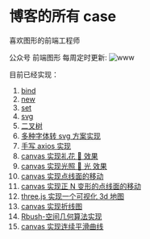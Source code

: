 # 博客的所有 case

喜欢图形的前端工程师

公众号 前端图形 每周定时更新:
![www](https://github.com/wzf1997/blog/blob/main/static/gzh.jpg)

目前已经实现：

1. [bind](https://github.com/wzf1997/blog/blob/main/es6/Mybind.js)
2. [new](https://github.com/wzf1997/blog/blob/main/es6/Mynew.js)
3. [set](https://github.com/wzf1997/blog/blob/main/es6/set.js)
4. [svg](https://github.com/wzf1997/blog/blob/main/svg/index.html)
5. [二叉树](https://github.com/wzf1997/blog/tree/main/algorithms/tree)
6. [多种字体转 svg 方案实现](https://github.com/wzf1997/blog/tree/main/svg-font)
7. [手写 axios 实现](https://github.com/wzf1997/blog/blob/main/myAxios/index.html)
8. [canvas 实现礼花 🎉 效果](https://github.com/wzf1997/blog/blob/main/canvas/firework.html)
9. [canvas 实现光照 🐑 光 效果](https://github.com/wzf1997/blog/blob/main/canvas/pointlight.html)
10. [canvas 实现点线面的移动](https://github.com/wzf1997/blog/blob/main/canvas/move.html)
11. [canvas 实现正 N 变形的点线面的移动](https://github.com/wzf1997/blog/blob/main/canvas/move.html)
12. [three.js 实现一个可视化 3d 地图](https://github.com/wzf1997/blog/blob/main/china-map/index.html)
13. [canvas 实现折线图](https://github.com/wzf1997/blog/blob/main/canvas-lineChart/index.html)
14. [Rbush-空间几何算法实现](https://github.com/wzf1997/blog/blob/main/Rtree/index.html)
15. [canvas 实现连续平滑曲线](https://github.com/wzf1997/blog/blob/main/canvas-bezierLine/index.html)
